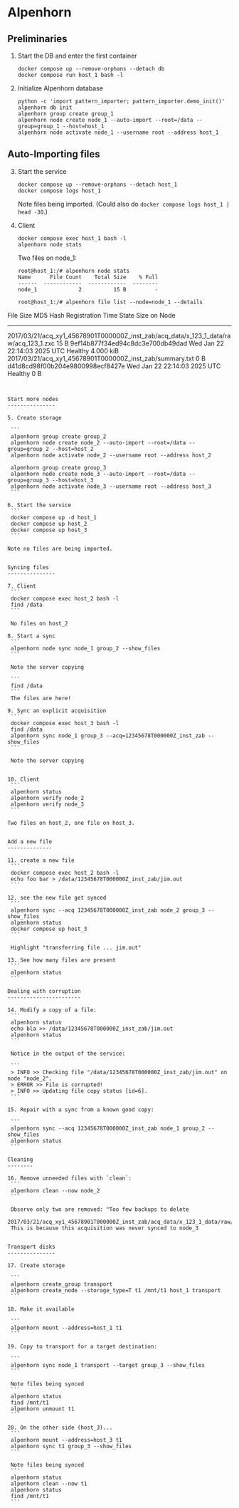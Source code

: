 Alpenhorn
=========

Preliminaries
------------


1. Start the DB and enter the first container
    ```
    docker compose up --remove-orphans --detach db
    docker compose run host_1 bash -l
    ```

2. Initialize Alpenhorn database

    ```
    python -c 'import pattern_importer; pattern_importer.demo_init()'
    alpenhorn db init
    alpenhorn group create group_1
    alpenhorn node create node_1 --auto-import --root=/data --group=group_1 --host=host_1
    alpenhorn node activate node_1 --username root --address host_1
    ```


Auto-Importing files
--------------------

3. Start the service
    ```
    docker compose up --remove-orphans --detach host_1
    docker compose logs host_1
    ```
   
   Note files being imported. 
   (Could also do `docker compose logs host_1 | head -30`.)
   
4. Client
    ```
    docker compose exec host_1 bash -l
    alpenhorn node stats
    ```
   
   Two files on node_1:

   ```
   root@host_1:/# alpenhorn node stats
   Name      File Count    Total Size    % Full
   ------  ------------  ------------  --------
   node_1             2          15 B         -
   ```

   ```
   root@host_1:/# alpenhorn file list --node=node_1 --details
File                                                                                  Size    MD5 Hash                          Registration Time             State    Size on Node
------------------------------------------------------------------------------------  ------  --------------------------------  ----------------------------  -------  --------------
2017/03/21/acq_xy1_45678901T000000Z_inst_zab/acq_data/x_123_1_data/raw/acq_123_1.zxc  15 B    9ef14b877f34ed94c8dc3e700db49dad  Wed Jan 22 22:14:03 2025 UTC  Healthy  4.000 kiB
2017/03/21/acq_xy1_45678901T000000Z_inst_zab/summary.txt                              0 B     d41d8cd98f00b204e9800998ecf8427e  Wed Jan 22 22:14:03 2025 UTC  Healthy  0 B
   ```


Start more nodes
---------------

5. Create storage

    ```
    alpenhorn group create group_2
    alpenhorn node create node_2 --auto-import --root=/data --group=group_2 --host=host_2
    alpenhorn node activate node_2 --username root --address host_2

    alpenhorn group create group_3
    alpenhorn node create node_3 --auto-import --root=/data --group=group_3 --host=host_3
    alpenhorn node activate node_3 --username root --address host_3
    ```

6. Start the service
    ```
    docker compose up -d host_1
    docker compose up host_2
    docker compose up host_3
    ```
   
   Note no files are being imported.
   

Syncing files
---------------

7. Client
    ```
    docker compose exec host_2 bash -l
    find /data
    ```
   
    No files on host_2

8. Start a sync
    ```
    alpenhorn node sync node_1 group_2 --show_files
    ```
    
    Note the server copying

    ```
    find /data
    ```
    The files are here!

9. Sync an explicit acquisition
    ```
    docker compose exec host_3 bash -l
    find /data
    alpenhorn sync node_1 group_3 --acq=12345678T000000Z_inst_zab --show_files
    ```
    
    Note the server copying


10. Client
    ```
    alpenhorn status
    alpenhorn verify node_2
    alpenhorn verify node_3
    ```
   
   Two files on host_2, one file on host_3. 
   

Add a new file
--------------

11. create a new file
    ```
    docker compose exec host_2 bash -l
    echo foo bar > /data/12345678T000000Z_inst_zab/jim.out
    ```

12. see the new file get synced
    ```
    alpenhorn sync --acq 12345678T000000Z_inst_zab node_2 group_3 --show_files
    alpenhorn status
    docker compose up host_3
    ```
    
    Highlight "transferring file ... jim.out"
    
13. See how many files are present
    ```
    alpenhorn status
    ```

Dealing with corruption
-----------------------

14. Modify a copy of a file:
    ```
    alpenhorn status
    echo bla >> /data/12345678T000000Z_inst_zab/jim.out
    alpenhorn status
    ```

    Notice in the output of the service:

    ```
    > INFO >> Checking file "/data/12345678T000000Z_inst_zab/jim.out" on node "node_2".
    > ERROR >> File is corrupted!
    > INFO >> Updating file copy status [id=6].
    ```

15. Repair with a sync from a known good copy:

    ```
    alpenhorn sync --acq 12345678T000000Z_inst_zab node_1 group_2 --show_files
    alpenhorn status
    ```

Cleaning
--------

16. Remove unneeded files with `clean`:
    ```
    alpenhorn clean --now node_2
    ```

    Observe only two are removed: "Too few backups to delete
    2017/03/21/acq_xy1_45678901T000000Z_inst_zab/acq_data/x_123_1_data/raw/acq_123_1.zxc".
    This is because this acquisition was never synced to node_3


Transport disks
---------------

17. Create storage

    ```
    alpenhorn create_group transport
    alpenhorn create_node --storage_type=T t1 /mnt/t1 host_1 transport
    ```

18. Make it available

    ```
    alpenhorn mount --address=host_1 t1
    ```

19. Copy to transport for a target destination:

    ```
    alpenhorn sync node_1 transport --target group_3 --show_files
    ```
    
    Note files being synced
    ```
    alpenhorn status
    find /mnt/t1
    alpenhorn unmount t1
    ```
    
20. On the other side (host_3)...
    ```
    alpenhorn mount --address=host_3 t1
    alpenhorn sync t1 group_3 --show_files
    ```

    Note files being synced
    ```
    alpenhorn status
    alpenhorn clean --now t1
    alpenhorn status
    find /mnt/t1
    ```
